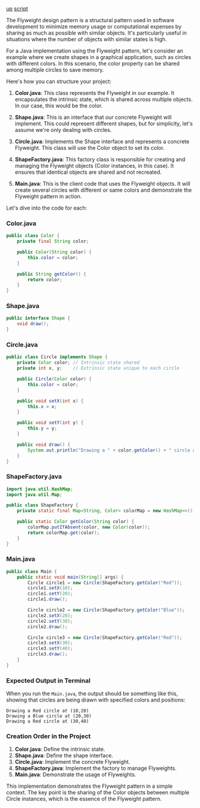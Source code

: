 [up](../README.md) [script](script/page01.md)

The Flyweight design pattern is a structural pattern used in software development to minimize memory usage or computational expenses by sharing as much as possible with similar objects. It's particularly useful in situations where the number of objects with similar states is high.

For a Java implementation using the Flyweight pattern, let's consider an example where we create shapes in a graphical application, such as circles with different colors. In this scenario, the color property can be shared among multiple circles to save memory.

Here's how you can structure your project:

1. **Color.java**: This class represents the Flyweight in our example. It encapsulates the intrinsic state, which is shared across multiple objects. In our case, this would be the color.

2. **Shape.java**: This is an interface that our concrete Flyweight will implement. This could represent different shapes, but for simplicity, let's assume we're only dealing with circles.

3. **Circle.java**: Implements the Shape interface and represents a concrete Flyweight. This class will use the Color object to set its color.

4. **ShapeFactory.java**: This factory class is responsible for creating and managing the Flyweight objects (Color instances, in this case). It ensures that identical objects are shared and not recreated.

5. **Main.java**: This is the client code that uses the Flyweight objects. It will create several circles with different or same colors and demonstrate the Flyweight pattern in action.

Let's dive into the code for each:

### Color.java

```java
public class Color {
    private final String color;

    public Color(String color) {
        this.color = color;
    }

    public String getColor() {
        return color;
    }
}
```

### Shape.java

```java
public interface Shape {
    void draw();
}
```

### Circle.java

```java
public class Circle implements Shape {
    private Color color; // Intrinsic state shared
    private int x, y;    // Extrinsic state unique to each circle

    public Circle(Color color) {
        this.color = color;
    }

    public void setX(int x) {
        this.x = x;
    }

    public void setY(int y) {
        this.y = y;
    }

    public void draw() {
        System.out.println("Drawing a " + color.getColor() + " circle at (" + x + "," + y + ")");
    }
}
```

### ShapeFactory.java

```java
import java.util.HashMap;
import java.util.Map;

public class ShapeFactory {
    private static final Map<String, Color> colorMap = new HashMap<>();

    public static Color getColor(String color) {
        colorMap.putIfAbsent(color, new Color(color));
        return colorMap.get(color);
    }
}

```

### Main.java

```java
public class Main {
    public static void main(String[] args) {
        Circle circle1 = new Circle(ShapeFactory.getColor("Red"));
        circle1.setX(10);
        circle1.setY(20);
        circle1.draw();

        Circle circle2 = new Circle(ShapeFactory.getColor("Blue"));
        circle2.setX(20);
        circle2.setY(30);
        circle2.draw();

        Circle circle3 = new Circle(ShapeFactory.getColor("Red"));
        circle3.setX(30);
        circle3.setY(40);
        circle3.draw();
    }
}
```

### Expected Output in Terminal

When you run the `Main.java`, the output should be something like this, showing that circles are being drawn with specified colors and positions:

```
Drawing a Red circle at (10,20)
Drawing a Blue circle at (20,30)
Drawing a Red circle at (30,40)
```

### Creation Order in the Project

1. **Color.java**: Define the intrinsic state.
2. **Shape.java**: Define the shape interface.
3. **Circle.java**: Implement the concrete Flyweight.
4. **ShapeFactory.java**: Implement the factory to manage Flyweights.
5. **Main.java**: Demonstrate the usage of Flyweights.

This implementation demonstrates the Flyweight pattern in a simple context. The key point is the sharing of the Color objects between multiple Circle instances, which is the essence of the Flyweight pattern.
